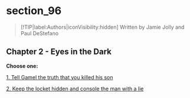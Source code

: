 
# section_96

>[!TIP|label:Authors|iconVisibility:hidden]
>Written by Jamie Jolly and Paul DeStefano

## Chapter 2 - Eyes in the Dark



**Choose one:**

[1. Tell Gamel the truth that you killed his son](output/chapter2/section_98.md)

[2. Keep the locket hidden and console the man with a lie](output/chapter2/section_97.md)


